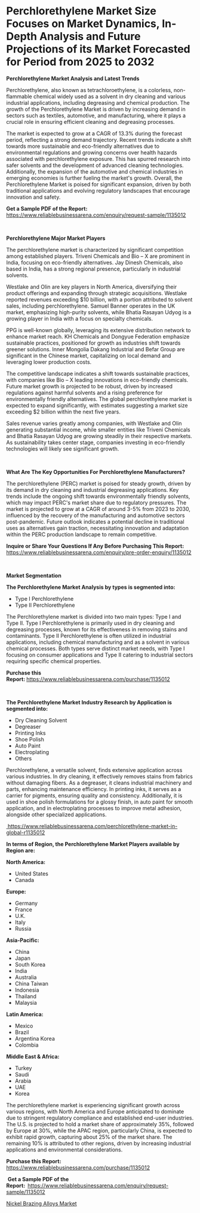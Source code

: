 <p><h1>Perchlorethylene Market Size Focuses on Market Dynamics, In-Depth Analysis and Future Projections of its Market Forecasted for Period from 2025 to 2032</h1></p><p><strong>Perchlorethylene Market Analysis and Latest Trends</strong></p>
<p><p>Perchlorethylene, also known as tetrachloroethylene, is a colorless, non-flammable chemical widely used as a solvent in dry cleaning and various industrial applications, including degreasing and chemical production. The growth of the Perchlorethylene Market is driven by increasing demand in sectors such as textiles, automotive, and manufacturing, where it plays a crucial role in ensuring efficient cleaning and degreasing processes.</p><p>The market is expected to grow at a CAGR of 13.3% during the forecast period, reflecting a strong demand trajectory. Recent trends indicate a shift towards more sustainable and eco-friendly alternatives due to environmental regulations and growing concerns over health hazards associated with perchlorethylene exposure. This has spurred research into safer solvents and the development of advanced cleaning technologies. Additionally, the expansion of the automotive and chemical industries in emerging economies is further fueling the market's growth. Overall, the Perchlorethylene Market is poised for significant expansion, driven by both traditional applications and evolving regulatory landscapes that encourage innovation and safety.</p></p>
<p><strong>Get a Sample PDF of the Report:&nbsp;</strong> <a href="https://www.reliablebusinessarena.com/enquiry/request-sample/1135012?utm_campaign=2532&utm_medium=2&utm_source=Github&utm_content=ia&utm_term=01042025&utm_id=perchlorethylene">https://www.reliablebusinessarena.com/enquiry/request-sample/1135012</a></p>
<p>&nbsp;</p>
<p><strong>Perchlorethylene Major Market Players</strong></p>
<p><p>The perchlorethylene market is characterized by significant competition among established players. Triveni Chemicals and Bio – X are prominent in India, focusing on eco-friendly alternatives. Jay Dinesh Chemicals, also based in India, has a strong regional presence, particularly in industrial solvents.</p><p>Westlake and Olin are key players in North America, diversifying their product offerings and expanding through strategic acquisitions. Westlake reported revenues exceeding $10 billion, with a portion attributed to solvent sales, including perchlorethylene. Samuel Banner operates in the UK market, emphasizing high-purity solvents, while Bhatia Rasayan Udyog is a growing player in India with a focus on specialty chemicals.</p><p>PPG is well-known globally, leveraging its extensive distribution network to enhance market reach. KH Chemicals and Dongyue Federation emphasize sustainable practices, positioned for growth as industries shift towards greener solutions. Inner Mongolia Dakang Industrial and Befar Group are significant in the Chinese market, capitalizing on local demand and leveraging lower production costs.</p><p>The competitive landscape indicates a shift towards sustainable practices, with companies like Bio – X leading innovations in eco-friendly chemicals. Future market growth is projected to be robust, driven by increased regulations against harmful solvents and a rising preference for environmentally friendly alternatives. The global perchlorethylene market is expected to expand significantly, with estimates suggesting a market size exceeding $2 billion within the next five years.</p><p>Sales revenue varies greatly among companies, with Westlake and Olin generating substantial income, while smaller entities like Triveni Chemicals and Bhatia Rasayan Udyog are growing steadily in their respective markets. As sustainability takes center stage, companies investing in eco-friendly technologies will likely see significant growth.</p></p>
<p>&nbsp;</p>
<p><strong>What Are The Key Opportunities For Perchlorethylene Manufacturers?</strong></p>
<p><p>The perchlorethylene (PERC) market is poised for steady growth, driven by its demand in dry cleaning and industrial degreasing applications. Key trends include the ongoing shift towards environmentally friendly solvents, which may impact PERC's market share due to regulatory pressures. The market is projected to grow at a CAGR of around 3-5% from 2023 to 2030, influenced by the recovery of the manufacturing and automotive sectors post-pandemic. Future outlook indicates a potential decline in traditional uses as alternatives gain traction, necessitating innovation and adaptation within the PERC production landscape to remain competitive.</p></p>
<p><strong>Inquire or Share Your Questions If Any Before Purchasing This Report:</strong> <a href="https://www.reliablebusinessarena.com/enquiry/pre-order-enquiry/1135012?utm_campaign=2532&utm_medium=2&utm_source=Github&utm_content=ia&utm_term=01042025&utm_id=perchlorethylene">https://www.reliablebusinessarena.com/enquiry/pre-order-enquiry/1135012</a></p>
<p>&nbsp;</p>
<p><strong>Market Segmentation</strong></p>
<p><strong>The Perchlorethylene Market Analysis by types is segmented into:</strong></p>
<p><ul><li>Type I Perchlorethylene</li><li>Type II Perchlorethylene</li></ul></p>
<p><p>The Perchlorethylene market is divided into two main types: Type I and Type II. Type I Perchlorethylene is primarily used in dry cleaning and degreasing processes, known for its effectiveness in removing stains and contaminants. Type II Perchlorethylene is often utilized in industrial applications, including chemical manufacturing and as a solvent in various chemical processes. Both types serve distinct market needs, with Type I focusing on consumer applications and Type II catering to industrial sectors requiring specific chemical properties.</p></p>
<p><strong>Purchase this Report:&nbsp;</strong><a href="https://www.reliablebusinessarena.com/purchase/1135012?utm_campaign=2532&utm_medium=2&utm_source=Github&utm_content=ia&utm_term=01042025&utm_id=perchlorethylene">https://www.reliablebusinessarena.com/purchase/1135012</a></p>
<p>&nbsp;</p>
<p><strong>The Perchlorethylene Market Industry Research by Application is segmented into:</strong></p>
<p><ul><li>Dry Cleaning Solvent</li><li>Degreaser</li><li>Printing Inks</li><li>Shoe Polish</li><li>Auto Paint</li><li>Electroplating</li><li>Others</li></ul></p>
<p><p>Perchlorethylene, a versatile solvent, finds extensive application across various industries. In dry cleaning, it effectively removes stains from fabrics without damaging fibers. As a degreaser, it cleans industrial machinery and parts, enhancing maintenance efficiency. In printing inks, it serves as a carrier for pigments, ensuring quality and consistency. Additionally, it is used in shoe polish formulations for a glossy finish, in auto paint for smooth application, and in electroplating processes to improve metal adhesion, alongside other specialized applications.</p></p>
<p><a href="https://www.reliablebusinessarena.com/perchlorethylene-market-in-global-r1135012?utm_campaign=2532&utm_medium=2&utm_source=Github&utm_content=ia&utm_term=01042025&utm_id=perchlorethylene">&nbsp;https://www.reliablebusinessarena.com/perchlorethylene-market-in-global-r1135012</a></p>
<p><strong>In terms of Region, the Perchlorethylene Market Players available by Region are:</strong></p>
<p>
    <p> <strong> North America: </strong>
        <ul>
            <li>United States</li>
            <li>Canada</li>
        </ul>
        </p> 
    <p> <strong> Europe: </strong>
        <ul>
            <li>Germany</li>
            <li>France</li>
            <li>U.K.</li>
            <li>Italy</li>
            <li>Russia</li>
        </ul>
        </p> 
    <p> <strong> Asia-Pacific: </strong>
        <ul>
            <li>China</li>
            <li>Japan</li>
            <li>South Korea</li>
            <li>India</li>
            <li>Australia</li>
            <li>China Taiwan</li>
            <li>Indonesia</li>
            <li>Thailand</li>
            <li>Malaysia</li>
        </ul>
        </p> 
    <p> <strong> Latin America: </strong>
        <ul>
            <li>Mexico</li>
            <li>Brazil</li>
            <li>Argentina Korea</li>
            <li>Colombia</li>
        </ul>
        </p> 
    <p> <strong> Middle East & Africa: </strong>
        <ul>
            <li>Turkey</li>
            <li>Saudi</li>
            <li>Arabia</li>
            <li>UAE</li>
            <li>Korea</li>
        </ul>
    </p>
    </p>
<p><p>The perchlorethylene market is experiencing significant growth across various regions, with North America and Europe anticipated to dominate due to stringent regulatory compliance and established end-user industries. The U.S. is projected to hold a market share of approximately 35%, followed by Europe at 30%, while the APAC region, particularly China, is expected to exhibit rapid growth, capturing about 25% of the market share. The remaining 10% is attributed to other regions, driven by increasing industrial applications and environmental considerations.</p></p>
<p><strong>Purchase this Report: </strong><a href="https://www.reliablebusinessarena.com/purchase/1135012?utm_campaign=2532&utm_medium=2&utm_source=Github&utm_content=ia&utm_term=01042025&utm_id=perchlorethylene">https://www.reliablebusinessarena.com/purchase/1135012</a></p>
<p>&nbsp;<strong>Get a Sample PDF of the Report:&nbsp;&nbsp;</strong><a href="https://www.reliablebusinessarena.com/enquiry/request-sample/1135012?utm_campaign=2532&utm_medium=2&utm_source=Github&utm_content=ia&utm_term=01042025&utm_id=perchlorethylene">https://www.reliablebusinessarena.com/enquiry/request-sample/1135012</a></p>
<p><strong></strong></p>
<p><p><a href="https://github.com/mayabungard8092/Market-Research-Report-List-1/blob/main/nickel-brazing-alloys-market.md?utm_campaign=2532&utm_medium=2&utm_source=Github&utm_content=ia&utm_term=01042025&utm_id=perchlorethylene">Nickel Brazing Alloys Market</a></p></p>